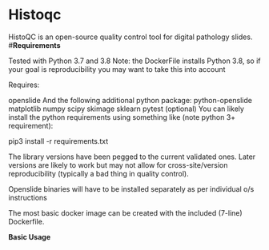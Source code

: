 # Histoqc

HistoQC is an open-source quality control tool for digital pathology slides.
#**Requirements**

Tested with Python 3.7 and 3.8 Note: the DockerFile installs Python 3.8, so if your goal is reproducibility you may want to take this into account

Requires:

openslide
And the following additional python package:
python-openslide
matplotlib
numpy
scipy
skimage
sklearn
pytest (optional)
You can likely install the python requirements using something like (note python 3+ requirement):

pip3 install -r requirements.txt

The library versions have been pegged to the current validated ones. Later versions are likely to work but may not allow for cross-site/version reproducibility (typically a bad thing in quality control).

Openslide binaries will have to be installed separately as per individual o/s instructions

The most basic docker image can be created with the included (7-line) Dockerfile.

**Basic Usage**
